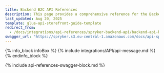 ```yaml
---
title: Backend B2C API References
description: This page provides a comprehensive reference for the Backend API endpoints present in the Spryker B2C demo Shop by default with the corresponding parameters and data formats.
last_updated: Aug 20, 2025
template: glue-api-storefront-guide-template
redirect_from:
  - /docs/integrations/api-references/spryker-backend-api/backend-api-b2c-demo-shop-reference.html
swagger_url: "https://spryker.s3.eu-central-1.amazonaws.com/docs/api-specs/b2c_backend_api.json"
---
```

{% info_block infoBox %}
{% include integrations/API/api-message.md %}
{% endinfo_block %}

{% include api-references-swagger-block.md %}